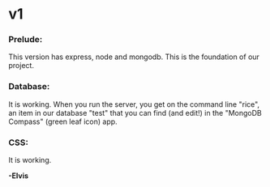 # v1

### Prelude:

This version has express, node and mongodb.
This is the foundation of our project.

### Database:

It is working. When you run the server, you get on the command line "rice", an item in our database "test" that you can find (and edit!) in the "MongoDB Compass" (green leaf icon) app.

### CSS:

It is working.



**-Elvis**
